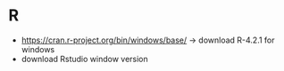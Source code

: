 # R
- https://cran.r-project.org/bin/windows/base/ -> download R-4.2.1 for windows
- download Rstudio window version
